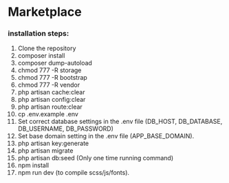 # Marketplace

### installation steps:
1. Clone the repository
2. composer install
3. composer dump-autoload
4. chmod 777 -R storage
5. chmod 777 -R bootstrap
6. chmod 777 -R vendor
7. php artisan cache:clear
8. php artisan config:clear
9. php artisan route:clear
10. cp .env.example .env
11. Set correct database settings in the .env file (DB_HOST, DB_DATABASE, DB_USERNAME, DB_PASSWORD)
12. Set base domain setting in the .env file (APP_BASE_DOMAIN).
13. php artisan key:generate
14. php artisan migrate
15. php artisan db:seed (Only one time running command)
16. npm install
17. npm run dev (to compile scss/js/fonts).

